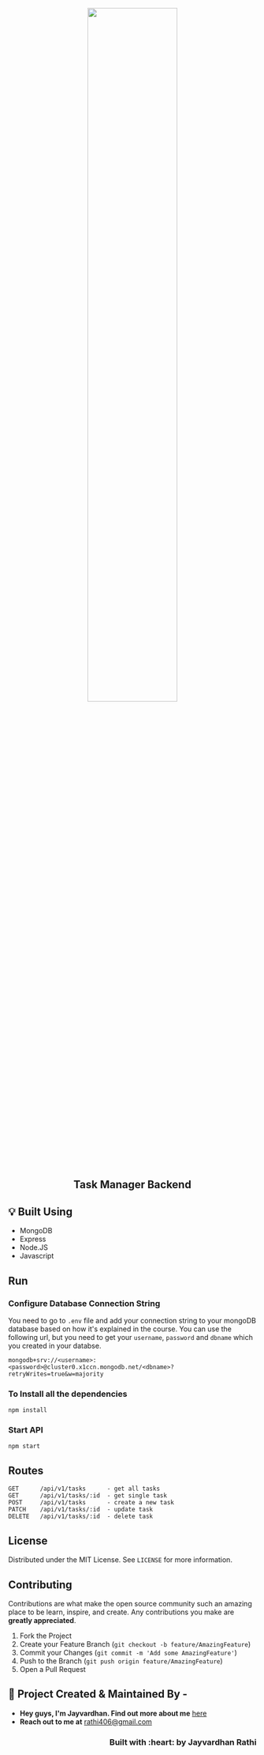 <p align="center">
    <a href="https://jayvardhanrathi.tech">
	<img src="https://user-images.githubusercontent.com/39644109/110592126-e6fc2700-819f-11eb-9ca5-8827418963c7.png" width=60%/>
</a>

<h2 align="center">Task Manager Backend</h2>

</p>

## :bulb: Built Using

- MongoDB
- Express
- Node.JS
- Javascript

## Run

### Configure Database Connection String

You need to go to `.env` file and add your connection string to your mongoDB database based on how it's explained in the course.
You can use the following url, but you need to get your `username`, `password` and `dbname` which you created in your databse.

```
mongodb+srv://<username>:<password>@cluster0.x1ccn.mongodb.net/<dbname>?retryWrites=true&w=majority
```

### To Install all the dependencies

```
npm install
```

### Start API

```
npm start
```

## Routes

```
GET      /api/v1/tasks      - get all tasks  
GET      /api/v1/tasks/:id  - get single task
POST     /api/v1/tasks      - create a new task
PATCH    /api/v1/tasks/:id  - update task
DELETE	 /api/v1/tasks/:id  - delete task
```



<!-- LICENSE -->  

## License

Distributed under the MIT License. See `LICENSE` for more information.  


<!-- CONTRIBUTING -->
## Contributing

Contributions are what make the open source community such an amazing place to be learn, inspire, and create. Any contributions you make are **greatly appreciated**.

1. Fork the Project
2. Create your Feature Branch (`git checkout -b feature/AmazingFeature`)
3. Commit your Changes (`git commit -m 'Add some AmazingFeature'`)
4. Push to the Branch (`git push origin feature/AmazingFeature`)
5. Open a Pull Request  



<!-- CONTACT -->

## :man: Project Created & Maintained By -

- **Hey guys, I'm Jayvardhan. Find out more about me** [ here](https://linkedin.com/in/rathi406)
- **Reach out to me at** [rathi406@gmail.com](rathi406@gmail.com)

<h3 align="right">Built with :heart: by Jayvardhan Rathi</h3>

